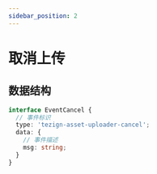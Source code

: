 ```yaml
---
sidebar_position: 2
---
```


# 取消上传

## 数据结构

```typescript
interface EventCancel {
  // 事件标识
  type: 'tezign-asset-uploader-cancel';
  data: {
    // 事件描述
    msg: string;
  }
}
```
